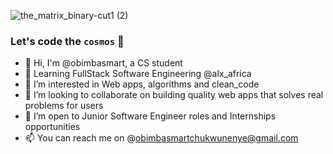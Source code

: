 ![the_matrix_binary-cut1 (2)](https://github.com/obimbasmart/obimbasmart/assets/67028610/307e9c56-9457-475a-93ec-fcf24f47d811)


### Let's code the `cosmos` 👋

- 👋 Hi, I'm @obimbasmart, a CS student
- 🔭 Learning FullStack Software Engineering @alx_africa
- 🌱 I’m interested in Web apps, algorithms and clean_code
- 👯 I’m looking to collaborate on building quality web apps that solves real problems for users
- 🤔 I’m open to Junior Software Engineer roles and Internships opportunities
- 📫 You can reach me on @obimbasmartchukwunenye@gmail.com
<!--
**obimbasmart/obimbasmart** is a ✨ _special_ ✨ repository because its `README.md` (this file) appears on your GitHub profile.

